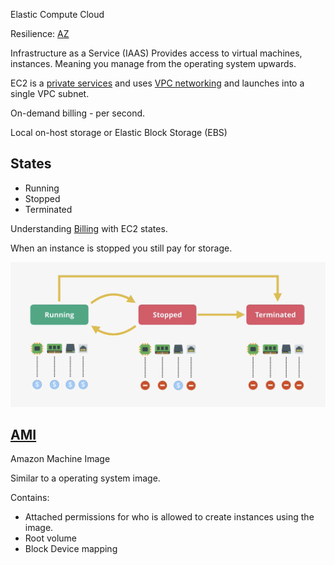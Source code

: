 Elastic Compute Cloud

Resilience: [AZ](../Fundamentals/Resilience.md#AZ) 

Infrastructure as a Service (IAAS)
Provides access to virtual machines, instances. Meaning you manage from the operating system upwards.

EC2 is a [private services](../Fundamentals/Public%20vs%20Private%20Services.md#Private%20service) and uses [VPC networking](../VPC/VPC.md) and launches into a single VPC subnet.

On-demand billing - per second.

Local on-host storage or Elastic Block Storage (EBS)

## States
- Running
- Stopped
- Terminated

Understanding [Billing](../Accounts/Billing.md) with EC2 states.

When an instance is stopped you still pay for storage.

![Pasted image 20250121220955.png](_atts/Pasted%20image%2020250121220955.png)

## [AMI](AMI.md)
Amazon Machine Image

Similar to a operating system image.

Contains:
- Attached permissions for who is allowed to create instances using the image.
- Root volume
- Block Device mapping

